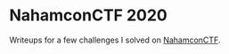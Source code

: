 # NahamconCTF 2020
Writeups for a few challenges I solved on [NahamconCTF](https://ctf.nahamcon.com/).
